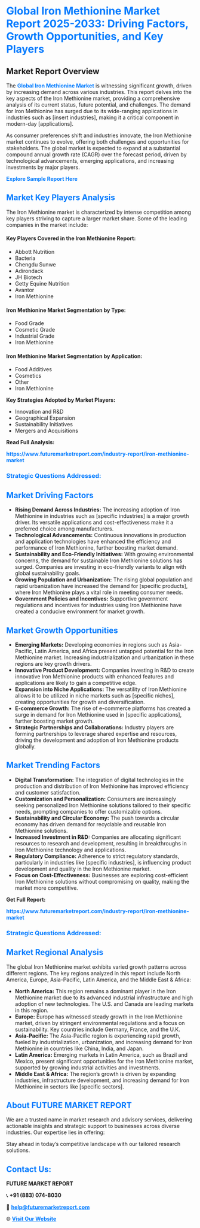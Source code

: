 <h1 style="color: #007BFF;">Global Iron Methionine Market Report 2025-2033: Driving Factors, Growth Opportunities, and Key Players</h1>

<section id="overview">
<h2>Market Report Overview</h2>
<p>The <a href="https://www.futuremarketreport.com/industry-report/iron-methionine-market" style="color: #007BFF; text-decoration: none;"><strong>Global Iron Methionine Market</strong></a> is witnessing significant growth, driven by increasing demand across various industries. This report delves into the key aspects of the Iron Methionine market, providing a comprehensive analysis of its current status, future potential, and challenges. The demand for Iron Methionine has surged due to its wide-ranging applications in industries such as [insert industries], making it a critical component in modern-day [applications].</p>
<p>As consumer preferences shift and industries innovate, the Iron Methionine market continues to evolve, offering both challenges and opportunities for stakeholders. The global market is expected to expand at a substantial compound annual growth rate (CAGR) over the forecast period, driven by technological advancements, emerging applications, and increasing investments by major players.</p>
</section>

<section id="overview">
<p><a href="https://www.futuremarketreport.com/request-sample/reportId=97360" style="color: #007BFF; text-decoration: none;"><strong>Explore Sample Report Here</strong></a></p>
</section>

<section id="key-players">
<h2 style="color: #007BFF;">Market Key Players Analysis</h2>
<p>The Iron Methionine market is characterized by intense competition among key players striving to capture a larger market share. Some of the leading companies in the market include:</p>
<h4>Key Players Covered in the Iron Methionine Report:</h4>
<ul><li>Abbott Nutrition</li><li>Bacteria</li><li>Chengdu Sunwe</li><li>Adirondack</li><li>JH Biotech</li><li>Getty Equine Nutrition</li><li>Avantor</li><li>Iron Methionine</li></ul>
<h4>Iron Methionine Market Segmentation by Type:</h4>
<ul><li>Food Grade</li><li>Cosmetic Grade</li><li>Industrial Grade</li><li>Iron Methionine</li></ul>

<h4>Iron Methionine Market Segmentation by Application:</h4>
<ul><li>Food Additives</li><li>Cosmetics</li><li>Other</li><li>Iron Methionine</li></ul>
<p><strong>Key Strategies Adopted by Market Players:</strong></p>
<ul>
<li>Innovation and R&D</li>
<li>Geographical Expansion</li>
<li>Sustainability Initiatives</li>
<li>Mergers and Acquisitions</li>
</ul>
</section>

<section>
<p><strong>Read Full Analysis: </strong></p><a href="https://www.futuremarketreport.com/industry-report/iron-methionine-market" style="color: #007BFF; text-decoration: none;"><strong>https://www.futuremarketreport.com/industry-report/iron-methionine-market</strong></a>
<h3 style="color: #007BFF;">Strategic Questions Addressed:</h3>
</section>

<section id="driving-factors">
<h2 style="color: #007BFF;">Market Driving Factors</h2>
<ul>
<li><strong>Rising Demand Across Industries:</strong> The increasing adoption of Iron Methionine in industries such as [specific industries] is a major growth driver. Its versatile applications and cost-effectiveness make it a preferred choice among manufacturers.</li>
<li><strong>Technological Advancements:</strong> Continuous innovations in production and application technologies have enhanced the efficiency and performance of Iron Methionine, further boosting market demand.</li>
<li><strong>Sustainability and Eco-Friendly Initiatives:</strong> With growing environmental concerns, the demand for sustainable Iron Methionine solutions has surged. Companies are investing in eco-friendly variants to align with global sustainability goals.</li>
<li><strong>Growing Population and Urbanization:</strong> The rising global population and rapid urbanization have increased the demand for [specific products], where Iron Methionine plays a vital role in meeting consumer needs.</li>
<li><strong>Government Policies and Incentives:</strong> Supportive government regulations and incentives for industries using Iron Methionine have created a conducive environment for market growth.</li>
</ul>
</section>

<section id="growth-opportunities">
<h2 style="color: #007BFF;">Market Growth Opportunities</h2>
<ul>
<li><strong>Emerging Markets:</strong> Developing economies in regions such as Asia-Pacific, Latin America, and Africa present untapped potential for the Iron Methionine market. Increasing industrialization and urbanization in these regions are key growth drivers.</li>
<li><strong>Innovative Product Development:</strong> Companies investing in R&D to create innovative Iron Methionine products with enhanced features and applications are likely to gain a competitive edge.</li>
<li><strong>Expansion into Niche Applications:</strong> The versatility of Iron Methionine allows it to be utilized in niche markets such as [specific niches], creating opportunities for growth and diversification.</li>
<li><strong>E-commerce Growth:</strong> The rise of e-commerce platforms has created a surge in demand for Iron Methionine used in [specific applications], further boosting market growth.</li>
<li><strong>Strategic Partnerships and Collaborations:</strong> Industry players are forming partnerships to leverage shared expertise and resources, driving the development and adoption of Iron Methionine products globally.</li>
</ul>
</section>

<section id="trending-factors">
<h2 style="color: #007BFF;">Market Trending Factors</h2>
<ul>
<li><strong>Digital Transformation:</strong> The integration of digital technologies in the production and distribution of Iron Methionine has improved efficiency and customer satisfaction.</li>
<li><strong>Customization and Personalization:</strong> Consumers are increasingly seeking personalized Iron Methionine solutions tailored to their specific needs, prompting companies to offer customizable options.</li>
<li><strong>Sustainability and Circular Economy:</strong> The push towards a circular economy has driven demand for recyclable and reusable Iron Methionine solutions.</li>
<li><strong>Increased Investment in R&D:</strong> Companies are allocating significant resources to research and development, resulting in breakthroughs in Iron Methionine technology and applications.</li>
<li><strong>Regulatory Compliance:</strong> Adherence to strict regulatory standards, particularly in industries like [specific industries], is influencing product development and quality in the Iron Methionine market.</li>
<li><strong>Focus on Cost-Effectiveness:</strong> Businesses are exploring cost-efficient Iron Methionine solutions without compromising on quality, making the market more competitive.</li>
</ul>
</section>

<section>
<p><strong>Get Full Report: </strong></p><a href="https://www.futuremarketreport.com/industry-report/iron-methionine-market" style="color: #007BFF; text-decoration: none;"><strong>https://www.futuremarketreport.com/industry-report/iron-methionine-market</strong></a>
<h3 style="color: #007BFF;">Strategic Questions Addressed:</h3>
</section>


<section id="regional-analysis">
<h2 style="color: #007BFF;">Market Regional Analysis</h2>
<p>The global Iron Methionine market exhibits varied growth patterns across different regions. The key regions analyzed in this report include North America, Europe, Asia-Pacific, Latin America, and the Middle East & Africa:</p>
<ul>
<li><strong>North America:</strong> This region remains a dominant player in the Iron Methionine market due to its advanced industrial infrastructure and high adoption of new technologies. The U.S. and Canada are leading markets in this region.</li>
<li><strong>Europe:</strong> Europe has witnessed steady growth in the Iron Methionine market, driven by stringent environmental regulations and a focus on sustainability. Key countries include Germany, France, and the U.K.</li>
<li><strong>Asia-Pacific:</strong> The Asia-Pacific region is experiencing rapid growth, fueled by industrialization, urbanization, and increasing demand for Iron Methionine in countries like China, India, and Japan.</li>
<li><strong>Latin America:</strong> Emerging markets in Latin America, such as Brazil and Mexico, present significant opportunities for the Iron Methionine market, supported by growing industrial activities and investments.</li>
<li><strong>Middle East & Africa:</strong> The region’s growth is driven by expanding industries, infrastructure development, and increasing demand for Iron Methionine in sectors like [specific sectors].</li>
</ul>
</section>

<footer>
<h2 style="color: #007BFF;">About FUTURE MARKET REPORT</h2>
<p>We are a trusted name in market research and advisory services, delivering actionable insights and strategic support to businesses across diverse industries. Our expertise lies in offering:</p>

<p>Stay ahead in today’s competitive landscape with our tailored research solutions.</p>

<h2 style="color: #007BFF;">Contact Us:</h2>
<p><strong>FUTURE MARKET REPORT</strong></p>
<p>📞 <strong>+91 (883) 074-8030</strong></p>
<p>📧 <strong><a href="mailto:help@futuremarketreport.com" style="color: #007BFF;">help@futuremarketreport.com</a></strong></p>
<p>🌐 <strong><a href="https://www.futuremarketreport.com/" style="color: #007BFF;">Visit Our Website</a></strong></p>
</footer>